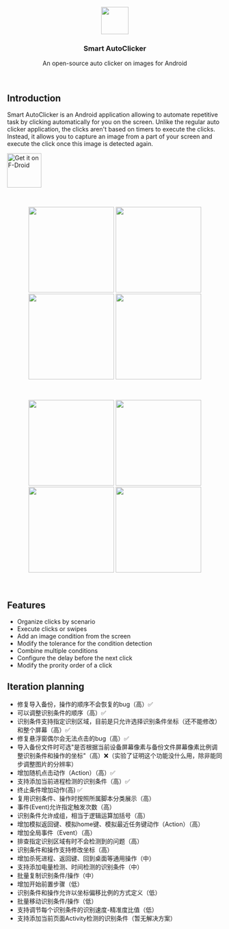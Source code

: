 <p align="center">
  <img src="https://github.com/Nain57/SmartAutoClicker/blob/master/smartautoclicker/src/main/ic_smart_auto_clicker-playstore.png?raw=true" height="64">
  <h3 align="center">Smart AutoClicker</h3>
  <p align="center">An open-source auto clicker on images for Android<p>
</p>

<br>

## Introduction

Smart AutoClicker is an Android application allowing to automate repetitive task by clicking automatically for you on the screen. Unlike the regular auto clicker application, the clicks aren't based on timers to execute the clicks. Instead, it allows you to capture an image from a part of your screen and execute the click once this image is detected again.

[<img src="https://fdroid.gitlab.io/artwork/badge/get-it-on.png"
alt="Get it on F-Droid"
height="80">](https://f-droid.org/packages/com.buzbuz.smartautoclicker/)

<br>

<p align="center">
  <img src="https://i.postimg.cc/65JBX8D9/Phone-Screenshot-1.png" width="200">
  <img src="https://i.postimg.cc/6Q3X0nGh/Phone-Screenshot-2.png" width="200">
  <img src="https://i.postimg.cc/1zjZYXG1/Phone-Screenshot-3.png" width="200">
  <img src="https://i.postimg.cc/qvp0N9JS/Phone-Screenshot-4.png" width="200">
</p>
<br>
<p align="center">
  <img src="https://i.postimg.cc/8zwGMts5/Phone-Screenshot-5.png" width="200">
  <img src="https://i.postimg.cc/ZnrtRL1J/Phone-Screenshot-6.png" width="200">
  <img src="https://i.postimg.cc/1Xx1sd7W/Phone-Screenshot-7.png" width="200">
  <img src="https://i.postimg.cc/nz9t8x2j/Phone-Screenshot-8.png" width="200">
</p>
<br>


## Features

- Organize clicks by scenario
- Execute clicks or swipes
- Add an image condition from the screen
- Modify the tolerance for the condition detection
- Combine multiple conditions
- Configure the delay before the next click
- Modify the prority order of a click

## Iteration planning
- 修复导入备份，操作的顺序不会恢复的bug（高）✅
- 可以调整识别条件的顺序（高）✅
- 识别条件支持指定识别区域，目前是只允许选择识别条件坐标（还不能修改）和整个屏幕（高）✅
- 修复悬浮窗偶尔会无法点击的bug（高）✅
- 导入备份文件时可选"是否根据当前设备屏幕像素与备份文件屏幕像素比例调整识别条件和操作的坐标"（高）❌（实验了证明这个功能没什么用，除非能同步调整图片的分辨率）
- 增加随机点击动作（Action）（高）✅
- 支持添加当前进程检测的识别条件（高）✅
- 终止条件增加动作(高) ✅
- 复用识别条件、操作时按照所属脚本分类展示（高）
- 事件(Event)允许指定触发次数（高）
- 识别条件允许成组，相当于逻辑运算加括号（高）
- 增加模拟返回键、模拟home键、模拟最近任务键动作（Action）（高）
- 增加全局事件（Event）（高）
- 排查指定识别区域有时不会检测到的问题（高）
- 识别条件和操作支持修改坐标（高）
- 增加杀死进程、返回键、回到桌面等通用操作（中）
- 支持添加电量检测、时间检测的识别条件（中）
- 批量复制识别条件/操作（中）
- 增加开始前置步骤（低）
- 识别条件和操作允许以坐标偏移比例的方式定义（低）
- 批量移动识别条件/操作（低）
- 支持调节每个识别条件的识别速度-精准度比值（低）
- 支持添加当前页面Activity检测的识别条件（暂无解决方案）
